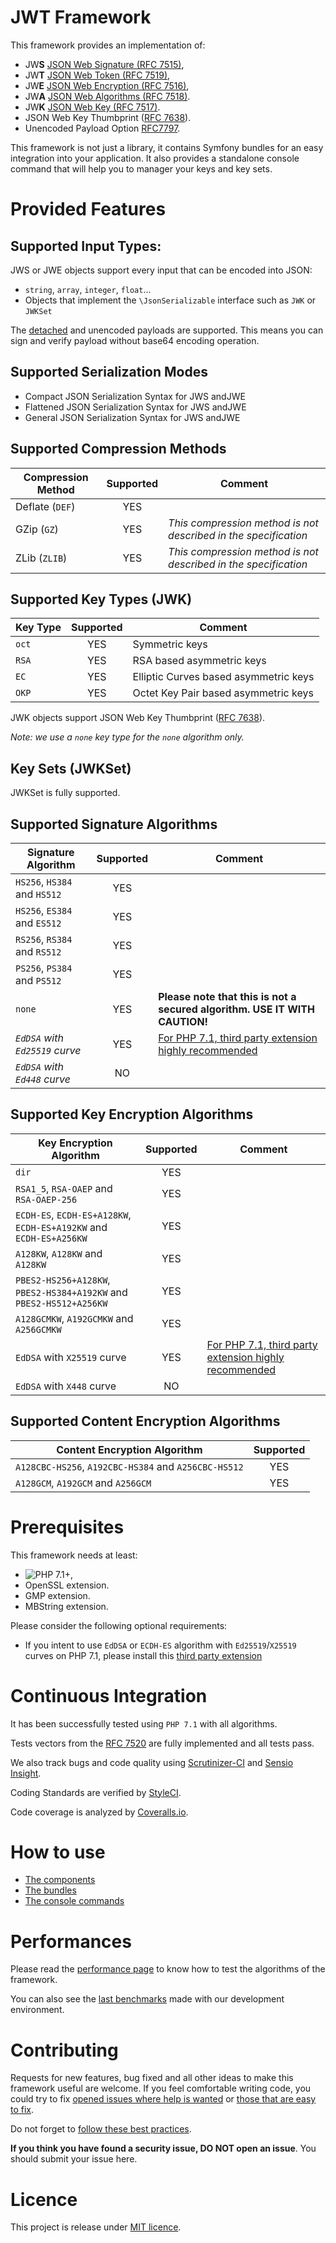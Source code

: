 # JWT Framework

This framework provides an implementation of:

* JW**S** [JSON Web Signature (RFC 7515)](https://tools.ietf.org/html/rfc7515),
* JW**T** [JSON Web Token (RFC 7519)](https://tools.ietf.org/html/rfc7519),
* JW**E** [JSON Web Encryption (RFC 7516)](http://tools.ietf.org/html/rfc7516),
* JW**A** [JSON Web Algorithms (RFC 7518)](http://tools.ietf.org/html/rfc7518).
* JW**K** [JSON Web Key (RFC 7517)](http://tools.ietf.org/html/rfc7517).
* JSON Web Key Thumbprint ([RFC 7638](https://tools.ietf.org/html/rfc7638)).
* Unencoded Payload Option [RFC7797](https://tools.ietf.org/html/rfc7797).

This framework is not just a library, it contains Symfony bundles for an easy integration into your application.
It also provides a standalone console command that will help you to manager your keys and key sets. 

# Provided Features

## Supported Input Types:

JWS or JWE objects support every input that can be encoded into JSON:

* `string`, `array`, `integer`, `float`...
* Objects that implement the `\JsonSerializable` interface such as `JWK` or `JWKSet`

The [detached](https://tools.ietf.org/html/rfc7515#appendix-F) and unencoded payloads are supported.
This means you can sign and verify payload without base64 encoding operation.

## Supported Serialization Modes

* Compact JSON Serialization Syntax for JWS andJWE
* Flattened JSON Serialization Syntax for JWS andJWE
* General JSON Serialization Syntax for JWS andJWE

## Supported Compression Methods

| Compression Method | Supported | Comment                                                         |
| ------------------ |:---------:| --------------------------------------------------------------- |
| Deflate (`DEF`)    | YES       |                                                                 |
| GZip (`GZ`)        | YES       | *This compression method is not described in the specification* |
| ZLib (`ZLIB`)      | YES       | *This compression method is not described in the specification* |

## Supported Key Types (JWK)

| Key Type | Supported | Comment                                      |
| -------- |:---------:| -------------------------------------------- |
| `oct`    | YES       | Symmetric keys                               |
| `RSA`    | YES       | RSA based asymmetric keys                    |
| `EC`     | YES       | Elliptic Curves based asymmetric keys        |
| `OKP`    | YES       | Octet Key Pair based asymmetric keys         |

JWK objects support JSON Web Key Thumbprint ([RFC 7638](https://tools.ietf.org/html/rfc7638)).

*Note: we use a `none` key type for the `none` algorithm only.*

## Key Sets (JWKSet)

JWKSet is fully supported.

## Supported Signature Algorithms

| Signature Algorithm            | Supported | Comment                                                                                            |
| ------------------------------ |:---------:| -------------------------------------------------------------------------------------------------- |
| `HS256`, `HS384` and `HS512`   | YES       |                                                                                                    |
| `HS256`, `ES384` and `ES512`   | YES       |                                                                                                    |
| `RS256`, `RS384` and `RS512`   | YES       |                                                                                                    |
| `PS256`, `PS384` and `PS512`   | YES       |                                                                                                    |
| `none`                         | YES       | **Please note that this is not a secured algorithm. USE IT WITH CAUTION!**                         |
| *`EdDSA` with `Ed25519` curve* | YES       | [For PHP 7.1, third party extension highly recommended](https://github.com/jedisct1/libsodium-php) |
| *`EdDSA` with `Ed448` curve*   | NO        |                                                                                                    |

## Supported Key Encryption Algorithms

| Key Encryption Algorithm                                            | Supported | Comment                                                                                            |
| ------------------------------------------------------------------- |:---------:| -------------------------------------------------------------------------------------------------- |
| `dir`                                                               | YES       |                                                                                                    |
| `RSA1_5`, `RSA-OAEP` and `RSA-OAEP-256`                             | YES       |                                                                                                    |
| `ECDH-ES`, `ECDH-ES+A128KW`, `ECDH-ES+A192KW` and `ECDH-ES+A256KW`  | YES       |                                                                                                    |
| `A128KW`, `A128KW` and `A128KW`                                     | YES       |                                                                                                    |
| `PBES2-HS256+A128KW`, `PBES2-HS384+A192KW` and `PBES2-HS512+A256KW` | YES       |                                                                                                    |
| `A128GCMKW`, `A192GCMKW` and `A256GCMKW`                            | YES       |                                                                                                    |
| `EdDSA` with `X25519` curve                                         | YES       | [For PHP 7.1, third party extension highly recommended](https://github.com/jedisct1/libsodium-php) |
| `EdDSA` with `X448` curve                                           | NO        |                                                                                                    |

## Supported Content Encryption Algorithms

| Content Encryption Algorithm                         | Supported |
| ---------------------------------------------------- |:---------:|
| `A128CBC-HS256`, `A192CBC-HS384` and `A256CBC-HS512` | YES       |
| `A128GCM`, `A192GCM` and `A256GCM`                   | YES       |

# Prerequisites

This framework needs at least:
* ![PHP 7.1+](https://img.shields.io/badge/PHP-7.1%2B-ff69b4.svg),
* OpenSSL extension.
* GMP extension.
* MBString extension.

Please consider the following optional requirements:
* If you intent to use `EdDSA` or `ECDH-ES` algorithm with `Ed25519`/`X25519` curves on PHP 7.1, please install this [third party extension](https://github.com/jedisct1/libsodium-php)

# Continuous Integration

It has been successfully tested using `PHP 7.1` with all algorithms.

Tests vectors from the [RFC 7520](http://tools.ietf.org/html/rfc7520) are fully implemented and all tests pass.

We also track bugs and code quality using [Scrutinizer-CI](https://scrutinizer-ci.com/g/web-token/jwt-framework) and [Sensio Insight](https://insight.sensiolabs.com/projects/b7efa68f-8962-41cf-a2e3-4444426bc95a).

Coding Standards are verified by [StyleCI](https://styleci.io/repos/105997386).

Code coverage is analyzed by [Coveralls.io](https://coveralls.io/github/web-token/jwt-framework).

# How to use

* [The components](component/index.md)
* [The bundles](bundle/index.md)
* [The console commands](console/index.md)

# Performances

Please read the [performance page](benchmarks/index.md) to know how to test the algorithms of the framework.

You can also see the [last benchmarks](benchmarks/results.md) made with our development environment.

# Contributing

Requests for new features, bug fixed and all other ideas to make this framework useful are welcome.
If you feel comfortable writing code, you could try to fix [opened issues where help is wanted](https://github.com/web-token/jwt-framework/labels/help+wanted) or [those that are easy to fix](https://github.com/web-token/jwt-framework/labels/easy-pick).

Do not forget to [follow these best practices](https://github.com/web-token/jwt-framework/tree/master/.github/CONTRIBUTING.md).

**If you think you have found a security issue, DO NOT open an issue**. You should submit your issue here. 

# Licence

This project is release under [MIT licence](LICENSE.md).
